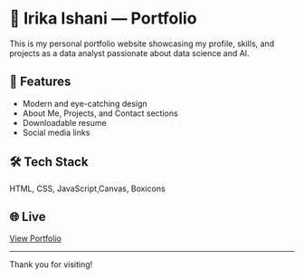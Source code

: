 # 💼 Irika Ishani — Portfolio

This is my personal portfolio website showcasing my profile, skills, and projects as a data analyst passionate about data science and AI.

## 🚀 Features

- Modern and eye-catching design
- About Me, Projects, and Contact sections
- Downloadable resume
- Social media links

## 🛠️ Tech Stack

HTML, CSS, JavaScript,Canvas, Boxicons

## 🌐 Live

[View Portfolio](https://irikaishani.github.io/my_portfolio/)

---

Thank you for visiting!
